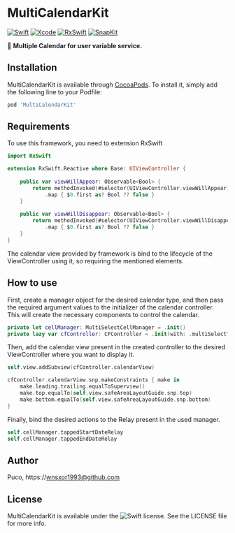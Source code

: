 # MultiCalendarKit

[![Swift](https://img.shields.io/badge/swift-v5.7.2-orange?logo=swift)](https://developer.apple.com/kr/swift/)
[![Xcode](https://img.shields.io/badge/xcode-v14.2-blue?logo=xcode)](https://developer.apple.com/kr/xcode/)
[![RxSwift](https://img.shields.io/badge/RxSwift-6.5.0-red)]()
[![SnapKit](https://img.shields.io/badge/SnapKit-5.6.0-red)]()

📅 **Multiple Calendar for user variable service.**


## Installation

MultiCalendarKit is available through [CocoaPods](https://cocoapods.org). To install
it, simply add the following line to your Podfile:

```ruby
pod 'MultiCalendarKit'
```

## Requirements
To use this framework, you need to extension RxSwift

```swift
import RxSwift

extension RxSwift.Reactive where Base: UIViewController {
    
    public var viewWillAppear: Observable<Bool> {
        return methodInvoked(#selector(UIViewController.viewWillAppear))
            .map { $0.first as? Bool ?? false }
    }
    
    public var viewWillDisappear: Observable<Bool> {
        return methodInvoked(#selector(UIViewController.viewWillDisappear))
            .map { $0.first as? Bool ?? false }
    }
}
```

The calendar view provided by framework is bind to the lifecycle of the ViewController using it, so requiring the mentioned elements.

## How to use

First, create a manager object for the desired calendar type, and then pass the required argument values to the initializer of the calendar controller. 
This will create the necessary components to control the calendar.

```swift
private let cellManager: MultiSelectCellManager = .init()
private lazy var cfController: CFController = .init(with: .multiSelectType(self.cellManager), viewWillAppear: self.rx.viewWillAppear.asDriver(onErrorJustReturn: false), viewWillDisappear: self.rx.viewWillDisappear.asDriver(onErrorJustReturn: false))
```


Then, add the calendar view present in the created controller to the desired ViewController where you want to display it.

```swift
self.view.addSubview(cfController.calendarView)

cfController.calendarView.snp.makeConstraints { make in
    make.leading.trailing.equalToSuperview()
    make.top.equalTo(self.view.safeAreaLayoutGuide.snp.top)
    make.bottom.equalTo(self.view.safeAreaLayoutGuide.snp.bottom)
}
```

Finally, bind the desired actions to the Relay present in the used manager.

```swift
self.cellManager.tappedStartDateRelay
self.cellManager.tappedEndDateRelay
```


## Author

Puco, https://wnsxor1993@github.com

## License

MultiCalendarKit is available under the ![Swift](https://img.shields.io/badge/MIT-red?logo=MIT) license. See the LICENSE file for more info.
